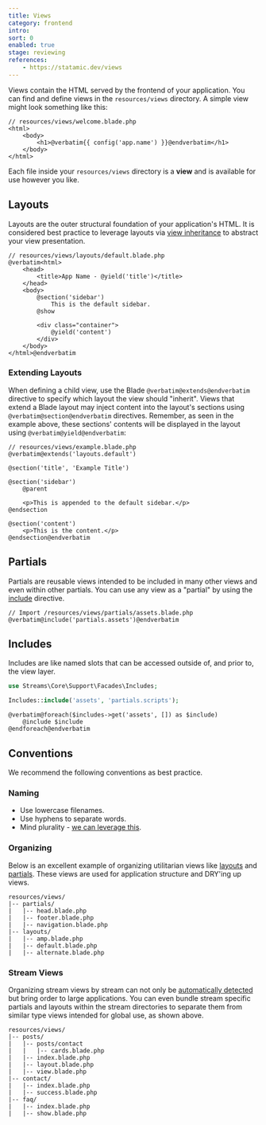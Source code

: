 ```yaml
---
title: Views
category: frontend
intro: 
sort: 0
enabled: true
stage: reviewing
references:
    - https://statamic.dev/views
---
```


Views contain the HTML served by the frontend of your application. You can find and define views in the `resources/views` directory. A simple view might look something like this:

```blade
// resources/views/welcome.blade.php
<html>
    <body>
        <h1>@verbatim{{ config('app.name') }}@endverbatim</h1>
    </body>
</html>
```

Each file inside your `resources/views` directory is a **view** and is available for use however you like.

## Layouts

Layouts are the outer structural foundation of your application's HTML. It is considered best practice to leverage layouts via [view inheritance](https://laravel.com/docs/blade#template-inheritance) to abstract your view presentation.

```blade
// resources/views/layouts/default.blade.php
@verbatim<html>
    <head>
        <title>App Name - @yield('title')</title>
    </head>
    <body>
        @section('sidebar')
            This is the default sidebar.
        @show

        <div class="container">
            @yield('content')
        </div>
    </body>
</html>@endverbatim
```

### Extending Layouts

When defining a child view, use the Blade `@verbatim@extends@endverbatim` directive to specify which layout the view should "inherit". Views that extend a Blade layout may inject content into the layout's sections using `@verbatim@section@endverbatim` directives. Remember, as seen in the example above, these sections' contents will be displayed in the layout using `@verbatim@yield@endverbatim`:

```blade
// resources/views/example.blade.php
@verbatim@extends('layouts.default')

@section('title', 'Example Title')

@section('sidebar')
    @parent

    <p>This is appended to the default sidebar.</p>
@endsection

@section('content')
    <p>This is the content.</p>
@endsection@endverbatim
```

## Partials

Partials are reusable views intended to be included in many other views and even within other partials. You can use any view as a "partial" by using the [include](https://laravel.com/docs/blade#including-subviews) directive.

```
// Import /resources/views/partials/assets.blade.php
@verbatim@include('partials.assets')@endverbatim
```

## Includes

Includes are like named slots that can be accessed outside of, and prior to, the view layer.

```php
use Streams\Core\Support\Facades\Includes;

Includes::include('assets', 'partials.scripts');
```

```blade
@verbatim@foreach($includes->get('assets', []) as $include)
    @include $include
@endforeach@endverbatim
```

## Conventions

We recommend the following conventions as best practice.

### Naming

- Use lowercase filenames.
- Use hyphens to separate words.
- Mind plurality - [we can leverage this](routing#automatically-resolved-views).

### Organizing

Below is an excellent example of organizing utilitarian views like [layouts](#layouts) and [partials](#partials). These views are used for application structure and DRY'ing up views.

```files
resources/views/
|-- partials/
|   |-- head.blade.php
|   |-- footer.blade.php
|   |-- navigation.blade.php
|-- layouts/
|   |-- amp.blade.php
|   |-- default.blade.php
|   |-- alternate.blade.php
```

### Stream Views

Organizing stream views by stream can not only be [automatically detected](routing#automatically-resolved-views) but bring order to large applications. You can even bundle stream specific partials and layouts within the stream directories to separate them from similar type views intended for global use, as shown above.

```files
resources/views/
|-- posts/
|   |-- posts/contact
|   |   |-- cards.blade.php
|   |-- index.blade.php
|   |-- layout.blade.php
|   |-- view.blade.php
|-- contact/
|   |-- index.blade.php
|   |-- success.blade.php
|-- faq/
|   |-- index.blade.php
|   |-- show.blade.php
```
